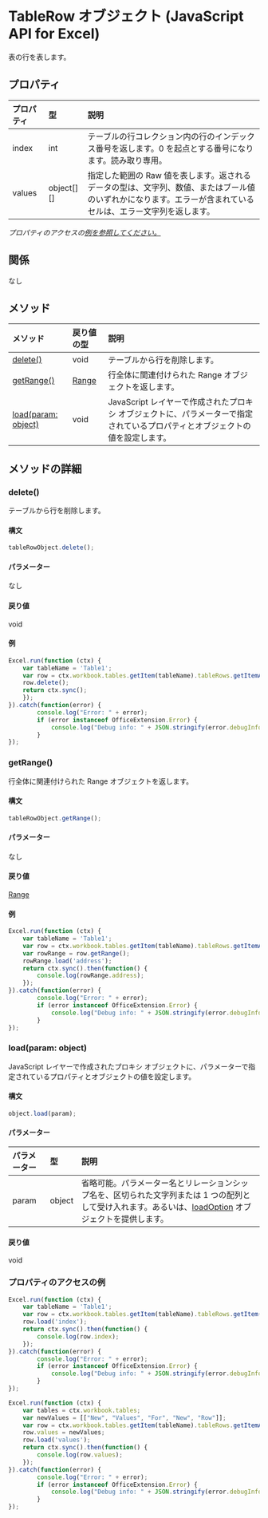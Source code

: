 # <a name="tablerow-object-(javascript-api-for-excel)"></a>TableRow オブジェクト (JavaScript API for Excel)

表の行を表します。

## <a name="properties"></a>プロパティ

| プロパティ     | 型   |説明
|:---------------|:--------|:----------|
|index|int|テーブルの行コレクション内の行のインデックス番号を返します。0 を起点とする番号になります。読み取り専用。|
|values|object[][]|指定した範囲の Raw 値を表します。返されるデータの型は、文字列、数値、またはブール値のいずれかになります。エラーが含まれているセルは、エラー文字列を返します。|

_プロパティのアクセスの[例を参照してください。](#property-access-examples)_

## <a name="relationships"></a>関係
なし


## <a name="methods"></a>メソッド

| メソッド           | 戻り値の型    |説明|
|:---------------|:--------|:----------|
|[delete()](#delete)|void|テーブルから行を削除します。|
|[getRange()](#getrange)|[Range](range.md)|行全体に関連付けられた Range オブジェクトを返します。|
|[load(param: object)](#loadparam-object)|void|JavaScript レイヤーで作成されたプロキシ オブジェクトに、パラメーターで指定されているプロパティとオブジェクトの値を設定します。|

## <a name="method-details"></a>メソッドの詳細


### <a name="delete()"></a>delete()
テーブルから行を削除します。

#### <a name="syntax"></a>構文
```js
tableRowObject.delete();
```

#### <a name="parameters"></a>パラメーター
なし

#### <a name="returns"></a>戻り値
void

#### <a name="examples"></a>例

```js
Excel.run(function (ctx) { 
    var tableName = 'Table1';
    var row = ctx.workbook.tables.getItem(tableName).tableRows.getItemAt(2);
    row.delete();
    return ctx.sync(); 
    });
}).catch(function(error) {
        console.log("Error: " + error);
        if (error instanceof OfficeExtension.Error) {
            console.log("Debug info: " + JSON.stringify(error.debugInfo));
        }
});
```


### <a name="getrange()"></a>getRange()
行全体に関連付けられた Range オブジェクトを返します。

#### <a name="syntax"></a>構文
```js
tableRowObject.getRange();
```

#### <a name="parameters"></a>パラメーター
なし

#### <a name="returns"></a>戻り値
[Range](range.md)

#### <a name="examples"></a>例

```js
Excel.run(function (ctx) { 
    var tableName = 'Table1';
    var row = ctx.workbook.tables.getItem(tableName).tableRows.getItemAt(0);
    var rowRange = row.getRange();
    rowRange.load('address');
    return ctx.sync().then(function() {
        console.log(rowRange.address);
    });
}).catch(function(error) {
        console.log("Error: " + error);
        if (error instanceof OfficeExtension.Error) {
            console.log("Debug info: " + JSON.stringify(error.debugInfo));
        }
});
```


### <a name="load(param:-object)"></a>load(param: object)
JavaScript レイヤーで作成されたプロキシ オブジェクトに、パラメーターで指定されているプロパティとオブジェクトの値を設定します。

#### <a name="syntax"></a>構文
```js
object.load(param);
```

#### <a name="parameters"></a>パラメーター
| パラメーター    | 型   |説明|
|:---------------|:--------|:----------|
|param|object|省略可能。パラメーター名とリレーションシップ名を、区切られた文字列または 1 つの配列として受け入れます。あるいは、[loadOption](loadoption.md) オブジェクトを提供します。|

#### <a name="returns"></a>戻り値
void
### <a name="property-access-examples"></a>プロパティのアクセスの例

```js
Excel.run(function (ctx) { 
    var tableName = 'Table1';
    var row = ctx.workbook.tables.getItem(tableName).tableRows.getItem(0);
    row.load('index');
    return ctx.sync().then(function() {
        console.log(row.index);
    });
}).catch(function(error) {
        console.log("Error: " + error);
        if (error instanceof OfficeExtension.Error) {
            console.log("Debug info: " + JSON.stringify(error.debugInfo));
        }
});
```

```js
Excel.run(function (ctx) { 
    var tables = ctx.workbook.tables;
    var newValues = [["New", "Values", "For", "New", "Row"]];
    var row = ctx.workbook.tables.getItem(tableName).tableRows.getItemAt(2);
    row.values = newValues;
    row.load('values');
    return ctx.sync().then(function() {
        console.log(row.values);
    });
}).catch(function(error) {
        console.log("Error: " + error);
        if (error instanceof OfficeExtension.Error) {
            console.log("Debug info: " + JSON.stringify(error.debugInfo));
        }
});
```
